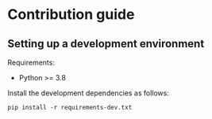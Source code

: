 # Contribution guide

## Setting up a development environment

Requirements:

 * Python >= 3.8

Install the development dependencies as follows:

~~~
pip install -r requirements-dev.txt
~~~
